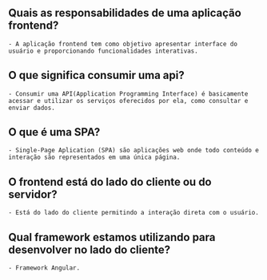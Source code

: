  ## Quais as responsabilidades de uma aplicação frontend?
```
- A aplicação frontend tem como objetivo apresentar interface do usuário e proporcionando funcionalidades interativas.
```
## O que significa consumir uma api?
```
- Consumir uma API(Application Programming Interface) é basicamente acessar e utilizar os serviços oferecidos por ela, como consultar e enviar dados.
```
## O que é uma SPA?
```
- Single-Page Aplication (SPA) são aplicações web onde todo conteúdo e interação são representados em uma única página.
```
## O frontend está do lado do cliente ou do servidor?
```
- Está do lado do cliente permitindo a interação direta com o usuário.
```
## Qual framework estamos utilizando para desenvolver no lado do cliente?
```
- Framework Angular.

